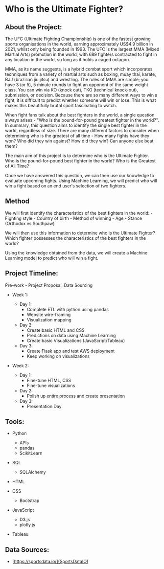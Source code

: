 # Who is the Ultimate Fighter?

## About the Project:

The UFC (Ultimate Fighting Championship) is one of the fastest growing sports organisations in the world, earning approximately US$4.9 billion in 2021, whilst only being founded in 1993. The UFC is the largest MMA (Mixed Martial Arts) promotion in the world, with 689 fighters contracted to fight in any location in the world, so long as it holds a caged octagon. 

MMA, as its name suggests, is a hybrid combat sport which incorporates techniques from a variety of martial arts such as boxing, muay thai, karate, BJJ (brazilian jiu jitsu) and wrestling. The rules of MMA are simple; you have 3 (or 5), 5 minute rounds to fight an opponent of the same weight class. You can win via KO (knock out), TKO (technical knock-out), submission, or decision. Because there are so many different ways to win a fight, it is difficult to predict whether someone will win or lose. This is what makes this beautifully brutal sport fascinating to watch.

When fight fans talk about the best fighters in the world, a single question always arises - "Who is the pound-for-pound greatest fighter in the world?". In summary, this question aims to identify the single best fighter in the world, regardless of size. There are many different factors to consider when determining who is the greatest of all time - How many fights have they won? Who did they win against? How did they win? Can anyone else beat them?

The main aim of this project is to determine who is the Ultimate Fighter. Who is the pound-for-pound best fighter in the world? Who is the Greatest of All Time?

Once we have answered this question, we can then use our knowledge to evaluate upcoming fights. Using Machine Learning, we will predict who will win a fight based on an end user's selection of two fighters.

## Method

We will first identify the characteristics of the best fighters in the world: 
    - Fighting style
    - Country of birth
    - Method of winning
    - Age
    - Stance (Orthodox vs Southpaw)

We will then use this information to determine who is the Ultimate Fighter? Which fighter possesses the characteristics of the best fighters in the world? 

Using the knowledge obtained from the data, we will create a Machine Learning model to predict who will win a fight.

## Project Timeline:

Pre-work - Project Proposal; Data Sourcing

- Week 1: 
  - Day 1:
    - Complete ETL with python using pandas
    - Website wire-framing 
    - Visualization mapping
  - Day 2:
    - Create basic HTML and CSS
    - Predictions on data using Machine Learning
    - Create basic Visualizations (JavaScript/Tableau)
  - Day 3:
    - Create Flask app and test AWS deployment
    - Keep working on visualizations

- Week 2:
  - Day 1: 
    - Fine-tune HTML, CSS
    - Fine-tune visualizations
  - Day 2:
    - Polish up entire process and create presentation
  - Day 3:
    - Presentation Day



## Tools:

- Python 
  - APIs
  - pandas
  - ScikitLearn
  
- SQL
  
  - SQLAlchemy
  
- HTML

- CSS
  
  - Bootstrap
  
- JavaScript
  - D3.js
  - plotly.js
  
- Tableau

  

## Data Sources:
- [https://sportsdata.io/](SportsDataIO)